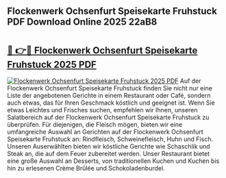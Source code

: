 ## Flockenwerk Ochsenfurt Speisekarte Fruhstuck PDF Download Online 2025 22aB8

# <h2><a href="http://gcazc62.nevu.top/?p=Flockenwerk+Ochsenfurt+Speisekarte+Fruhstuck">🔗 👉🔴 Flockenwerk Ochsenfurt Speisekarte Fruhstuck 2025 PDF</a></h2>

[![Flockenwerk Ochsenfurt Speisekarte Fruhstuck 2025 PDF](https://i.imgur.com/dBaPXMq.png)](http://gcazc62.nevu.top/?p=Flockenwerk+Ochsenfurt+Speisekarte+Fruhstuck)
Auf der Flockenwerk Ochsenfurt Speisekarte Fruhstuck finden Sie nicht nur eine Liste der angebotenen Gerichte in einem Restaurant oder Café, sondern auch etwas, das für Ihren Geschmack köstlich und geeignet ist. Wenn Sie etwas Leichtes und Frisches suchen, empfehlen wir Ihnen, unseren Salatbereich auf der Flockenwerk Ochsenfurt Speisekarte Fruhstuck zu überprüfen. Für diejenigen, die Fleisch mögen, bieten wir eine umfangreiche Auswahl an Gerichten auf der Flockenwerk Ochsenfurt Speisekarte Fruhstuck an: Rindfleisch, Schweinefleisch, Huhn und Fisch. Unseren Auserwählten bieten wir köstliche Gerichte wie Schaschlik und Steak an, die auf dem Feuer zubereitet werden. Unser Restaurant bietet eine große Auswahl an Desserts, von traditionellen Kuchen und Kuchen bis hin zu erlesenen Crème Brûlée und Schokoladenburdel.
